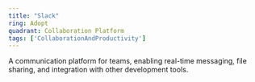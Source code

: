 ```yaml
---
title: "Slack"
ring: Adopt
quadrant: Collaboration Platform
tags: ['CollaborationAndProductivity']
---
```

A communication platform for teams, enabling real-time messaging, file sharing, and integration with other development tools.
